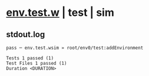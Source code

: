 # [env.test.w](../../../../../../examples/tests/sdk_tests/function/env.test.w) | test | sim

## stdout.log
```log
pass ─ env.test.wsim » root/env0/test:addEnvironment
 
Tests 1 passed (1)
Test Files 1 passed (1)
Duration <DURATION>
```

